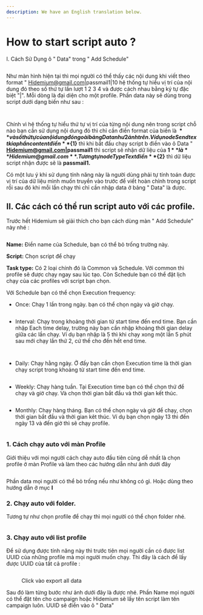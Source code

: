 ```yaml
---
description: We have an English translation below.
---
```


# How to start script auto ?

I. Cách Sử Dụng ô " Data" trong " Add Schedule"

<figure><img src="../.gitbook/assets/Screenshot_117.png" alt=""><figcaption></figcaption></figure>

Như màn hình hiện tại thì mọi người có thể  thấy các nội dung khi viết theo format " Hidemium@gmail.com|passmail1|10 hệ thống tự hiểu vị trí của nội dung đó theo số thứ tự lần lượt 1 2 3 4 và được cách nhau bằng ký tự đặc biệt "|". Mỗi dòng là đại diện cho một profile. Phần data này sẽ dùng trong script dưới dạng biến như sau :&#x20;

<div>

<figure><img src="../.gitbook/assets/Screenshot_118.png" alt=""><figcaption></figcaption></figure>

 

<figure><img src="../.gitbook/assets/Screenshot_119.png" alt=""><figcaption></figcaption></figure>

</div>

Chính vì hệ thống tự hiểu thứ tự vị trí của từng nội dung nên trong script chỗ nào bạn cần sử dụng nội dung đó thì chỉ cần điền format của biến là **${}** và số thứ tự của nội dung đó ngoài bảng Data như 2 ảnh trên. Ví dụ node Send text kia phần content điền **${1}** thì khi bắt đấu chạy script b điền vào ô Data " **Hidemium@gmail.com|passmail1** thì script sẽ nhận dữ liệu của **${1}** là **Hidemium@gmail.com**. Tương tự node Type Text điền **${2}** thì dữ liệu script nhận được sẽ là **passmail1.**&#x20;

Có một lưu ý khi sử dụng tính năng này là người dùng phải tự tính toán được vị trí của dữ liệu mình muốn truyền vào trước để viết hoàn chỉnh trong script rồi sau đó khi mỗi lần chạy thì chỉ cần nhập data ở bảng " Data" là được.&#x20;

## II. Các cách có thể run script auto với các profile.

Trước hết Hidemium sẽ giải thích cho bạn cách dùng màn " Add Schedule" này nhé :

<figure><img src="../.gitbook/assets/image (86).png" alt=""><figcaption></figcaption></figure>

**Name:** Điền name của Schedule, bạn có thể bỏ trống trường này.

**Script:** Chọn script để chạy

**Task type:** Có 2 loại chính đó là Common và Schedule. Với common thì profile sẽ được chạy ngay sau lúc tạo. Còn Schedule bạn có thể đặt lịch chạy của các profiles với script bạn chọn.

Với Schedule bạn có thể chọn Execution frequency:

* Once: Chạy 1 lần trong ngày. bạn có thể chọn ngày và giờ chạy.

<figure><img src="../.gitbook/assets/image (87).png" alt=""><figcaption></figcaption></figure>

* Interval: Chạy trong khoảng thời gian từ start time đến end time. Bạn cần nhập Each time delay, trường này bạn cần nhập khoảng thời gian delay giữa các lần chạy. Ví dụ bạn nhập là 5 thì khi chạy xong một lần 5 phút sau mới chạy lần thứ 2, cứ thế cho đến hết end time.

<figure><img src="../.gitbook/assets/image (90).png" alt=""><figcaption></figcaption></figure>

<figure><img src="../.gitbook/assets/image (78).png" alt=""><figcaption></figcaption></figure>

* Daily: Chạy hằng ngày. Ở đấy bạn cần chọn Execution time là thời gian chạy script trong khoảng từ start time đến end time.&#x20;

<figure><img src="../.gitbook/assets/image (91).png" alt=""><figcaption></figcaption></figure>

* Weekly: Chạy hàng tuần. Tại Execution time bạn có thể chọn thứ để chạy và giờ chạy. Và chọn thời gian bắt đầu và thời gian kết thúc.

<figure><img src="../.gitbook/assets/image (92).png" alt=""><figcaption></figcaption></figure>

* Monthly: Chạy hàng tháng. Bạn có thể chọn ngày và giờ để chạy, chọn thời gian bắt đầu và thời gian kêt thúc. Ví dụ bạn chọn ngày 13 thì đến ngày 13 và đến giờ thì sẽ chạy profile.

<figure><img src="../.gitbook/assets/image (93).png" alt=""><figcaption></figcaption></figure>

### 1. Cách chạy auto với màn Profile

Giới thiệu với mọi người cách chạy auto đầu tiên cũng dễ nhất là chọn profile ở màn Profile và làm theo các hướng dẫn như ảnh dưới đây



<figure><img src="../.gitbook/assets/Screenshot_113.png" alt=""><figcaption></figcaption></figure>

Phần data mọi người có thể bỏ trống nếu như không có gì. Hoặc dùng theo hướng dẫn ở mục **I**

### 2. Chạy auto với folder.

Tương tự như chọn profile để chạy thì mọi người có thể chọn folder nhé.

<figure><img src="../.gitbook/assets/Screenshot_114.png" alt=""><figcaption></figcaption></figure>

### 3. Chạy auto với list profile

Để sử dụng được tính năng này thì trước tiên mọi người cần có được list UUID của những profile mà mọi người muốn chạy. Thì đây là cách để lấy được UUID của tất cả profile :

<figure><img src="../.gitbook/assets/Screenshot_115.png" alt=""><figcaption><p>Click vào export all data</p></figcaption></figure>

Sau đó làm từng bước như ảnh dưới đây là được nhé. Phần Name mọi người có thể đặt tên cho campaign hoặc Hidemium sẽ lấy tên script làm tên campaign luôn. UUID sẽ điền vào ô " Data"

<figure><img src="../.gitbook/assets/image (1) (1) (1) (1) (1) (1) (1) (1) (1) (1) (1) (1).png" alt=""><figcaption></figcaption></figure>

